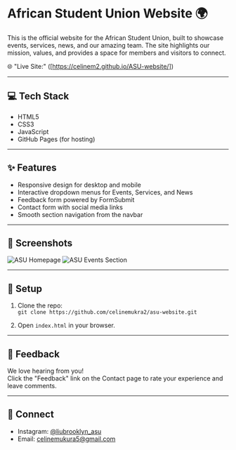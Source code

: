 # African Student Union Website 🌍

This is the official website for the African Student Union, built to showcase events, services, news, and our amazing team. The site highlights our mission, values, and provides a space for members and visitors to connect.

🌐 "Live Site:" ([https://celinem2.github.io/ASU-website/])

---

## 💻 Tech Stack

- HTML5
- CSS3
- JavaScript
- GitHub Pages (for hosting)

---

## ✨ Features

- Responsive design for desktop and mobile
- Interactive dropdown menus for Events, Services, and News
- Feedback form powered by FormSubmit
- Contact form with social media links
- Smooth section navigation from the navbar

---

## 📸 Screenshots

![ASU Homepage](screenshot-homepage.png)
![ASU Events Section](screenshot-events.png)



---

## 🚀 Setup

1. Clone the repo:  
   `git clone https://github.com/celinemukra2/asu-website.git`

2. Open `index.html` in your browser.

---

## 💬 Feedback

We love hearing from you!  
Click the "Feedback" link on the Contact page to rate your experience and leave comments.

---

## 🔗 Connect

- Instagram: [@liubrooklyn_asu](https://www.instagram.com/liubrooklyn_asu)
- Email: celinemukura5@gmail.com
